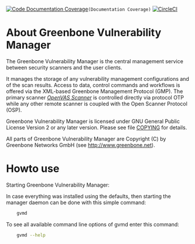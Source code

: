 [![Code Documentation Coverage](https://codecov.io/gh/greenbone/gvm/branch/master/graphs/badge.svg?flag=documentation)](https://codecov.io/gh/greenbone/gvm)`(Documentation Coverage)`
[![CircleCI](https://circleci.com/gh/greenbone/gvm/tree/master.svg?style=svg)](https://circleci.com/gh/greenbone/gvm/tree/master)

# About Greenbone Vulnerability Manager

The Greenbone Vulnerability Manager is the central management service between
security scanners and the user clients.

It manages the storage of any vulnerability management configurations and of the
scan results. Access to data, control commands and workflows is offered via the
XML-based Greenbone Management Protocol (GMP). The primary scanner
*[OpenVAS Scanner](https://github.com/greenbone/openvas-scanner)*
is controlled directly via protocol OTP while any other remote scanner is coupled
with the Open Scanner Protocol (OSP).

Greenbone Vulnerability Manager is licensed under GNU General Public License
Version 2 or any later version.  Please see file [COPYING](COPYING) for details.

All parts of Greenbone Vulnerability Manager are Copyright (C) by Greenbone
Networks GmbH (see http://www.greenbone.net).


# Howto use

Starting Greenbone Vulnerability Manager:

In case everything was installed using the defaults, then starting the manager
daemon can be done with this simple command:

```sh
    gvmd
```

To see all available command line options of gvmd enter this command:

```sh
    gvmd --help
```
